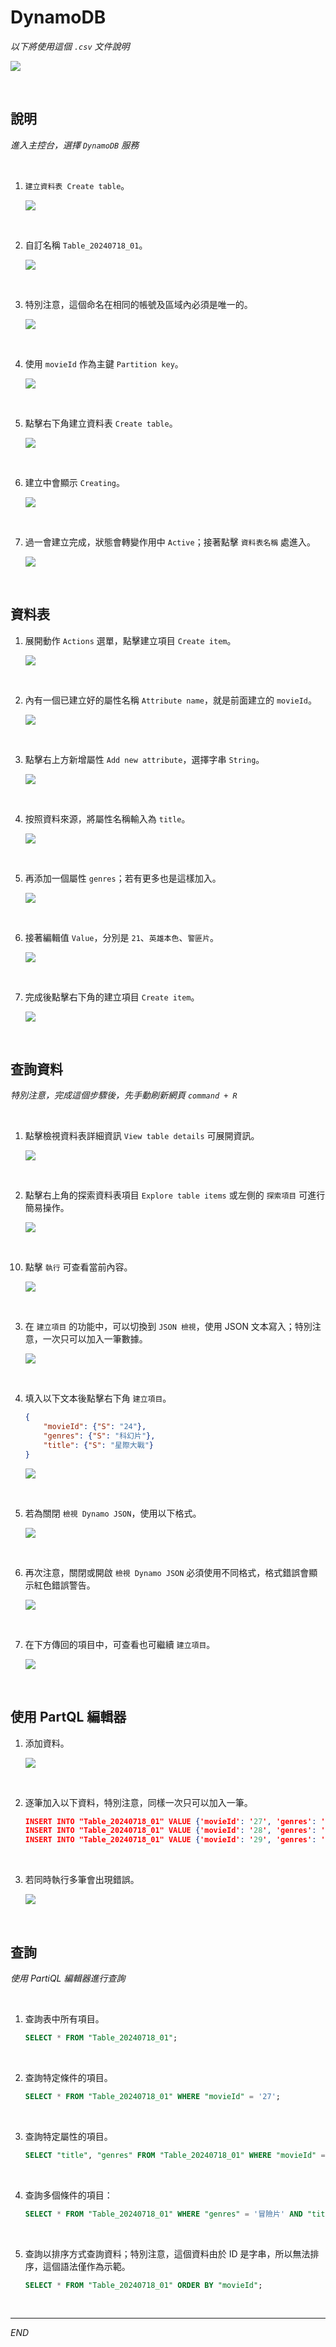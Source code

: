# DynamoDB

_以下將使用這個 `.csv` 文件說明_

![](images/img_03.png)

<br>

## 說明

_進入主控台，選擇 `DynamoDB` 服務_

<br>

1. `建立資料表 Create table`。

    ![](images/img_01.png)

<br>

2. 自訂名稱 `Table_20240718_01`。

    ![](images/img_02.png)

<br>

3. 特別注意，這個命名在相同的帳號及區域內必須是唯一的。

    ![](images/img_25.png)

<br>

4. 使用 `movieId` 作為主鍵 `Partition key`。

    ![](images/img_04.png)

<br>

5. 點擊右下角建立資料表 `Create table`。

    ![](images/img_05.png)

<br>

6. 建立中會顯示 `Creating`。

    ![](images/img_26.png)

<br>

7. 過一會建立完成，狀態會轉變作用中 `Active`；接著點擊 `資料表名稱` 處進入。

    ![](images/img_06.png)

<br>

## 資料表

1. 展開動作 `Actions` 選單，點擊建立項目 `Create item`。

    ![](images/img_07.png)

<br>

2. 內有一個已建立好的屬性名稱 `Attribute name`，就是前面建立的 `movieId`。

    ![](images/img_08.png)

<br>

3. 點擊右上方新增屬性 `Add new attribute`，選擇字串 `String`。

    ![](images/img_09.png)

<br>

4. 按照資料來源，將屬性名稱輸入為 `title`。

    ![](images/img_10.png)

<br>

5. 再添加一個屬性 `genres`；若有更多也是這樣加入。

    ![](images/img_11.png)

<br>

6. 接著編輯值 `Value`，分別是 `21`、`英雄本色`、`警匪片`。

    ![](images/img_12.png)

<br>

7. 完成後點擊右下角的建立項目 `Create item`。

    ![](images/img_27.png)

<br>

## 查詢資料

_特別注意，完成這個步驟後，先手動刷新網頁 `command + R`_

<br>

1. 點擊檢視資料表詳細資訊 `View table details` 可展開資訊。

    ![](images/img_13.png)

<br>

2. 點擊右上角的探索資料表項目 `Explore table items` 或左側的 `探索項目` 可進行簡易操作。

    ![](images/img_14.png)

<br>

10. 點擊 `執行` 可查看當前內容。

    ![](images/img_15.png)

<br>

3. 在 `建立項目` 的功能中，可以切換到 `JSON 檢視`，使用 JSON 文本寫入；特別注意，一次只可以加入一筆數據。

    ![](images/img_16.png)

<br>

4. 填入以下文本後點擊右下角 `建立項目`。

    ```json
    {
        "movieId": {"S": "24"},
        "genres": {"S": "科幻片"},
        "title": {"S": "星際大戰"}
    }
    ```

    ![](images/img_17.png)

<br>

5. 若為關閉 `檢視 Dynamo JSON`，使用以下格式。

    ![](images/img_18.png)

<br>

6. 再次注意，關閉或開啟 `檢視 Dynamo JSON` 必須使用不同格式，格式錯誤會顯示紅色錯誤警告。

    ![](images/img_19.png)

<br>

7. 在下方傳回的項目中，可查看也可繼續 `建立項目`。

    ![](images/img_20.png)

<br>

## 使用 PartQL 編輯器

1. 添加資料。

    ![](images/img_21.png)

<br>

2. 逐筆加入以下資料，特別注意，同樣一次只可以加入一筆。

    ```json
    INSERT INTO "Table_20240718_01" VALUE {'movieId': '27', 'genres': '冒險片', 'title': '奪寶奇兵'};
    INSERT INTO "Table_20240718_01" VALUE {'movieId': '28', 'genres': '驚悚片', 'title': '寄生上流'};
    INSERT INTO "Table_20240718_01" VALUE {'movieId': '29', 'genres': '劇情片', 'title': '肖申克的救贖'};
    ```

<br>

3. 若同時執行多筆會出現錯誤。

    ![](images/img_22.png)

<br>

## 查詢

_使用 PartiQL 編輯器進行查詢_

<br>

1. 查詢表中所有項目。

    ```sql
    SELECT * FROM "Table_20240718_01";
    ```

<br>

2. 查詢特定條件的項目。

    ```sql
    SELECT * FROM "Table_20240718_01" WHERE "movieId" = '27';
    ```

<br>

3. 查詢特定屬性的項目。

    ```sql
    SELECT "title", "genres" FROM "Table_20240718_01" WHERE "movieId" = '27';
    ```

<br>

4. 查詢多個條件的項目：

    ```sql
    SELECT * FROM "Table_20240718_01" WHERE "genres" = '冒險片' AND "title" = '奪寶奇兵';
    ```

<br>

5. 查詢以排序方式查詢資料；特別注意，這個資料由於 ID 是字串，所以無法排序，這個語法僅作為示範。

    ```sql
    SELECT * FROM "Table_20240718_01" ORDER BY "movieId";
    ```

<br>

___

_END_
